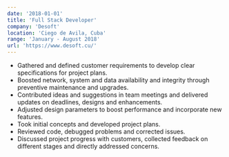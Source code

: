 ```yaml
---
date: '2018-01-01'
title: 'Full Stack Developer'
company: 'Desoft'
location: 'Ciego de Avila, Cuba'
range: 'January - August 2018'
url: 'https://www.desoft.cu/'
---
```


- Gathered and defined customer requirements to develop clear specifications for project plans.
- Boosted network, system and data availability and integrity through preventive maintenance and upgrades.
- Contributed ideas and suggestions in team meetings and delivered updates on deadlines, designs and enhancements.
- Adjusted design parameters to boost performance and incorporate new features.
- Took initial concepts and developed project plans.
- Reviewed code, debugged problems and corrected issues.
- Discussed project progress with customers, collected feedback on different stages and directly addressed concerns.
